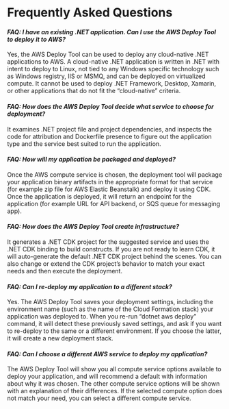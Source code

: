 # Frequently Asked Questions

#### *FAQ: I have an existing .NET application. Can I use the AWS Deploy Tool to deploy it to AWS?*
Yes, the AWS Deploy Tool can be used to deploy any cloud-native .NET applications to AWS. A cloud-native .NET application is written in .NET with intent to deploy to Linux, not tied to any Windows specific technology such as Windows registry, IIS or MSMQ, and can be deployed on virtualized compute. It cannot be used to deploy .NET Framework, Desktop, Xamarin, or other applications that do not fit the “cloud-native” criteria.

#### *FAQ: How does the AWS Deploy Tool decide what service to choose for deployment?*
It examines .NET project file and project dependencies, and inspects the code for attribution and Dockerfile presence to figure out the application type and the service best suited to run the application.

#### *FAQ: How will my application be packaged and deployed?*
Once the AWS compute service is chosen, the deployment tool will package your application binary artifacts in the appropriate format for that service (for example zip file for AWS Elastic Beanstalk) and deploy it using CDK. Once the application is deployed, it will return an endpoint for the application (for example URL for API backend, or SQS queue for messaging app).

#### *FAQ: How does the AWS Deploy Tool  create infrastructure?*
It generates a .NET CDK project for the suggested service and uses the .NET CDK binding to build constructs. If you are not ready to learn CDK, it will auto-generate the default .NET CDK project behind the scenes. You can also change or extend the CDK project’s behavior to match your exact needs and then execute the deployment.

#### *FAQ: Can I re-deploy my application to a different stack?*
Yes. The AWS Deploy Tool saves your deployment settings, including the environment name (such as the name of the Cloud Formation stack) your application was deployed to. When you re-run “dotnet aws deploy” command, it will detect these previously saved settings, and ask if you want to re-deploy to the same or a different environment. If you choose the latter, it will create a new deployment stack.

#### *FAQ: Can I choose a different AWS service to deploy my application?*
The AWS Deploy Tool  will show you all compute service options available to deploy your application, and will recommend a default with information about why it was chosen. The other compute service options will be shown with an explanation of their differences. If the selected compute option does not match your need, you can select a different compute service.
